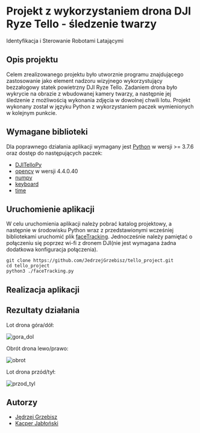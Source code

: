 # Projekt z wykorzystaniem drona DJI Ryze Tello - śledzenie twarzy
Identyfikacja i Sterowanie Robotami Latającymi

## Opis projektu
Celem zrealizowanego projektu było utworznie programu znajdującego zastosowanie jako element nadzoru wizyjnego wykorzystujący bezzałogowy statek powietrzny DJI Ryze Tello. Zadaniem drona było wykrycie na obrazie z wbudowanej kamery twarzy, a następnie jej śledzenie z możliwością wykonania zdjęcia w dowolnej chwili lotu. Projekt wykonany został w języku Python z wykorzystaniem paczek wymienionych w kolejnym punkcie.

## Wymagane biblioteki
Dla poprawnego działania aplikacji wymagany jest [Python](https://www.python.org/downloads/) w wersji >= 3.7.6 oraz dostęp do następujących paczek:

- [DJITelloPy](https://pypi.org/project/djitellopy/)
- [opencv](https://pypi.org/project/opencv-python/) w wersji 4.4.0.40
- [numpy](https://pypi.org/project/numpy/)
- [keyboard](https://pypi.org/project/keyboard/)
- [time](https://docs.python.org/3/library/time.html)

## Uruchomienie aplikacji
W celu uruchomienia aplikacji należy pobrać katalog projektowy, a następnie w środowisku Python wraz z przedstawionymi wcześniej bibliotekami uruchomić plik [faceTracking](https://github.com/JedrzejGrzebisz/tello_project/blob/master/faceTracking.py). Jednocześnie należy pamiętać o połączeniu się poprzez wi-fi z dronem DJI(nie jest wymagana żadna dodatkowa konfiguracja połączenia).

```
git clone https://github.com/JedrzejGrzebisz/tello_project.git
cd tello_project
python3 ./faceTracking.py
```

## Realizacja aplikacji

## Rezultaty działania

Lot drona góra/dół:

![gora_dol](https://user-images.githubusercontent.com/71281671/152399144-8b5f4db8-3582-4d66-a0d8-90dcaa7aedb9.gif)

Obrót drona lewo/prawo:

![obrot](https://user-images.githubusercontent.com/71281671/152399610-47af7e2e-7d3b-4287-8c8a-7b4418d51b62.gif)

Lot drona przód/tył:

![przod_tyl](https://user-images.githubusercontent.com/71281671/152399693-2299b6cd-e37a-40b7-a2e9-ea8545077363.gif)


## Autorzy

- [Jędrzej Grzebisz](https://github.com/JedrzejGrzebisz)
- [Kacper Jabłoński](https://github.com/Djabollos)
